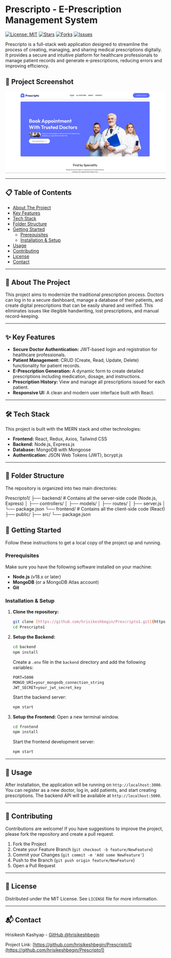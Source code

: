 # Prescripto - E-Prescription Management System

[![License: MIT](https://img.shields.io/badge/License-MIT-blue.svg)](https://opensource.org/licenses/MIT)
[![Stars](https://img.shields.io/github/stars/hrisikeshbegin/Prescripto1.svg)](https://github.com/hrisikeshbegin/Prescripto1/stargazers)
[![Forks](https://img.shields.io/github/forks/hrisikeshbegin/Prescripto1.svg)](https://github.com/hrisikeshbegin/Prescripto1/network/members)
[![Issues](https://img.shields.io/github/issues/hrisikeshbegin/Prescripto1.svg)](https://github.com/hrisikeshbegin/Prescripto1/issues)

Prescripto is a full-stack web application designed to streamline the process of creating, managing, and sharing medical prescriptions digitally. It provides a secure and intuitive platform for healthcare professionals to manage patient records and generate e-prescriptions, reducing errors and improving efficiency.

## 📸 Project Screenshot
<p align="center">
  <img src="./frontend/src/assets/sss.png" alt="Prescripto UI" width="900">
</p>


---

## 📋 Table of Contents

- [About The Project](#about-the-project)
- [Key Features](#key-features)
- [Tech Stack](#tech-stack)
- [Folder Structure](#folder-structure)
- [Getting Started](#getting-started)
  - [Prerequisites](#prerequisites)
  - [Installation & Setup](#installation--setup)
- [Usage](#usage)
- [Contributing](#contributing)
- [License](#license)
- [Contact](#contact)

---

## 🌟 About The Project

This project aims to modernize the traditional prescription process. Doctors can log in to a secure dashboard, manage a database of their patients, and create digital prescriptions that can be easily shared and verified. This eliminates issues like illegible handwriting, lost prescriptions, and manual record-keeping.

---

## ✨ Key Features

- **Secure Doctor Authentication:** JWT-based login and registration for healthcare professionals.
- **Patient Management:** CRUD (Create, Read, Update, Delete) functionality for patient records.
- **E-Prescription Generation:** A dynamic form to create detailed prescriptions including medication, dosage, and instructions.
- **Prescription History:** View and manage all prescriptions issued for each patient.
- **Responsive UI:** A clean and modern user interface built with React.

---

## 🛠️ Tech Stack

This project is built with the MERN stack and other technologies:

* **Frontend:** React, Redux, Axios, Tailwind CSS
* **Backend:** Node.js, Express.js
* **Database:** MongoDB with Mongoose
* **Authentication:** JSON Web Tokens (JWT), bcrypt.js

---

## 📂 Folder Structure

The repository is organized into two main directories:

Prescripto1/
├── backend/        # Contains all the server-side code (Node.js, Express)
│   ├── controllers/
│   ├── models/
│   ├── routes/
│   ├── server.js
│   └── package.json
└── frontend/       # Contains all the client-side code (React)
├── public/
├── src/
└── package.json


## 🚀 Getting Started

Follow these instructions to get a local copy of the project up and running.

### Prerequisites

Make sure you have the following software installed on your machine:
* **Node.js** (v18.x or later)
* **MongoDB** (or a MongoDB Atlas account)
* **Git**

### Installation & Setup

1.  **Clone the repository:**
    ```sh
    git clone [https://github.com/hrisikeshbegin/Prescripto1.git](https://github.com/hrisikeshbegin/Prescripto1.git)
    cd Prescripto1
    ```

2.  **Setup the Backend:**
    ```sh
    cd backend
    npm install
    ```
    Create a `.env` file in the `backend` directory and add the following variables:
    ```
    PORT=5000
    MONGO_URI=your_mongodb_connection_string
    JWT_SECRET=your_jwt_secret_key
    ```
    Start the backend server:
    ```sh
    npm start
    ```

3.  **Setup the Frontend:**
    Open a new terminal window.
    ```sh
    cd frontend
    npm install
    ```
    Start the frontend development server:
    ```sh
    npm start
    ```

---

## 📖 Usage

After installation, the application will be running on `http://localhost:3000`. You can register as a new doctor, log in, add patients, and start creating prescriptions. The backend API will be available at `http://localhost:5000`.

---

## 🤝 Contributing

Contributions are welcome! If you have suggestions to improve the project, please fork the repository and create a pull request.

1.  Fork the Project
2.  Create your Feature Branch (`git checkout -b feature/NewFeature`)
3.  Commit your Changes (`git commit -m 'Add some NewFeature'`)
4.  Push to the Branch (`git push origin feature/NewFeature`)
5.  Open a Pull Request

---

## 📄 License

Distributed under the MIT License. See `LICENSE` file for more information.

---

## 📬 Contact

Hrisikesh Kashyap - [GitHub @hrisikeshbegin](https://github.com/hrisikeshbegin)

Project Link: [https://github.com/hrisikeshbegin/Prescripto1](https://github.com/hrisikeshbegin/Prescripto1)
